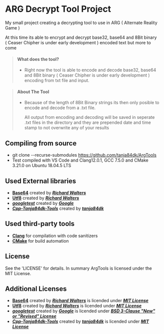 # ARG Decrypt Tool Project

My small project creating a decrypting tool to use in ARG ( Alternate Reality Game )

At this time its able to encrypt and decrypt base32, base64 and 8Bit binary ( Ceaser Chipher is under early development ) encoded text but more to come

> #### What does the tool?
>
> - Right now the tool is able to encode and decode base32, base64 and 8Bit binary ( Ceaser Chipher is under early development ) encoding from txt file and input.

> #### About The Tool
>
> - Because of the length of 8Bit Binary strings its then only posible to encode and decode from a .txt file.  
>     
>   All output from encoding and decoding will be saved in seperate .txt files in the directory and they are prepended date and time stamp to not overwrite any of your results

## Compiling from source
 - git clone --recurse-submodules https://github.com/tanja84dk/ArgTools
 - Test compiled with VS Code and Clang12.0.1, GCC 7.5.0 and CMake 3.21.0 on Ubuntu 18.04.5 LTS

## Used External libraries
 - [**Base64**](https://github.com/rhymu8354/Base64) created by [***Richard Walters***](https://github.com/rhymu8354)
 - [**Utf8**](https://github.com/rhymu8354/Utf8) created by [***Richard Walters***](https://github.com/rhymu8354)
 - [***googletest***](https://github.com/google/googletest) created by [***Google***](https://github.com/google)
 - [***Cpp-Tanja84dk-Tools***](https://github.com/tanja84dk/Cpp-Tanaj84dk-Tools) created by [***tanja84dk***](https://github.com/tanja84dk)

## Used third-party tools
- [**Clang**](https://clang.llvm.org) for compilation with code sanitizers
- [**CMake**](https://cmake.org) for build automation

## License

See the 'LICENSE' for details. In summary ArgTools is licensed under the MIT License.

## Additional Licenses

 - [**Base64**](https://github.com/rhymu8354/Base64) created by [***Richard Walters***](https://github.com/rhymu8354) is licended under [***MIT License***](https://github.com/rhymu8354/Base64/blob/main/LICENSE.txt)
 - [**Utf8**](https://github.com/rhymu8354/Utf8) created by [***Richard Walters***](https://github.com/rhymu8354) is licended under [***MIT License***](https://github.com/rhymu8354/Utf8/blob/main/LICENSE.txt)
 - [***googletest***](https://github.com/google/googletest) created by [***Google***](https://github.com/google) is licended under [***BSD 3-Clause "New" or "Revised" License***](https://github.com/google/googletest/blob/master/LICENSE)
 - [***Cpp-Tanja84dk-Tools***](https://github.com/tanja84dk/Cpp-Tanaj84dk-Tools) created by [***tanja84dk***](https://github.com/tanja84dk) is licended under [***MIT License***](https://github.com/tanja84dk/Cpp-Tanaj84dk-Tools/blob/master/LICENSE)
 